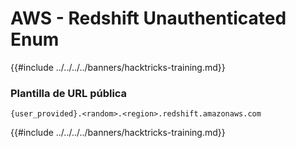 # AWS - Redshift Unauthenticated Enum

{{#include ../../../../banners/hacktricks-training.md}}

### Plantilla de URL pública
```
{user_provided}.<random>.<region>.redshift.amazonaws.com
```
{{#include ../../../../banners/hacktricks-training.md}}
